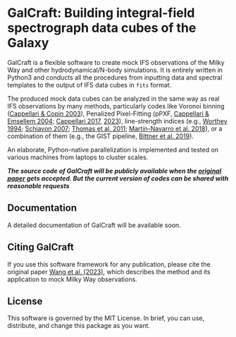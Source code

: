 
# GalCraft: Building integral-field spectrograph data cubes of the Galaxy


GalCraft is a flexible software to create mock IFS observations of the Milky Way and other hydrodynamical/N-body simulations. It is entirely written in Python3 and conducts all the procedures from inputting data and spectral templates to the output of IFS data cubes in `fits` format. 

The produced mock data cubes can be analyzed in the same way as real IFS observations by many methods, particularly codes like Voronoi binning ([Cappellari & Copin 2003](https://ui.adsabs.harvard.edu/abs/2003MNRAS.342..345C/abstract)), Penalized Pixel-Fitting (pPXF, [Cappellari & Emsellem 2004](https://ui.adsabs.harvard.edu/abs/2004PASP..116..138C/abstract); [Cappellari 2017](https://ui.adsabs.harvard.edu/abs/2017MNRAS.466..798C/abstract), [2023](https://ui.adsabs.harvard.edu/abs/2023MNRAS.526.3273C/abstract)), line-strength indices (e.g., [Worthey 1994](https://ui.adsabs.harvard.edu/abs/1994ApJS...95..107W/abstract); [Schiavon 2007](https://ui.adsabs.harvard.edu/abs/2007ApJS..171..146S/abstract); [Thomas et al. 2011](https://ui.adsabs.harvard.edu/abs/2011MNRAS.412.2183T/abstract); [Martín-Navarro et al. 2018](https://ui.adsabs.harvard.edu/abs/2018MNRAS.475.3700M/abstract)), or a combination of them (e.g., the GIST pipeline, [Bittner et al. 2019](https://ui.adsabs.harvard.edu/abs/2019A%26A...628A.117B/abstract)).

An elaborate, Python-native parallelization is implemented and tested on various machines from laptops to cluster scales. 

***The source code of GalCraft will be publicly available when the [original paper](https://ui.adsabs.harvard.edu/abs/2023arXiv231018258W/abstract) gets accepted. But the current version of codes can be shared with reasonable requests***



[//]: # (## Installation)

[//]: # ()
[//]: # (### Using pip)

[//]: # (```)

[//]: # (pip install pymcfost)

[//]: # (```)

[//]: # ()
[//]: # (### From the git repo)

[//]: # (```)

[//]: # (git clone https://github.com/purmortal/galcraft.git)

[//]: # (cd pymcfost)

[//]: # (pip install .)

[//]: # (```)



## Documentation
A detailed documentation of GalCraft will be available soon.




## Citing GalCraft
If you use this software framework for any publication, please cite the original paper [Wang et al. (2023)](https://ui.adsabs.harvard.edu/abs/2023arXiv231018258W/abstract), which describes the method and its application to mock Milky Way observations.




## License
This software is governed by the MIT License. In brief, you can use, distribute, and change this package as you want.
